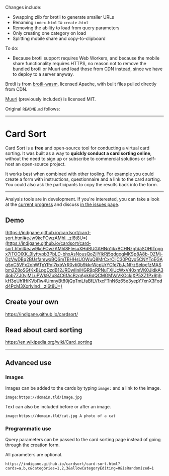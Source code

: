 Changes include:

- Swapping zlib for brotli to generate smaller URLs
- Renaming `index.html` to `create.html`
- Removing the ability to load from query parameters
- Only creating one category on load
- Splitting mobile share and copy-to-clipboard

To do:

- Because brotli support requires Web Workers, and because the mobile share functionality requires HTTPS, no reason not to remove the bundled brotli or Muuri and load those from CDN instead, since we have to deploy to a server anyway.

Brotli is from [brotli-wasm](https://github.com/httptoolkit/brotli-wasm), licensed Apache, with built files pulled directly from CDN.

[Muuri](https://github.com/haltu/muuri) (previously included) is licensed MIT.

Original `README.md` follows:

-----

# Card Sort

Card Sort is a **free** and open-source tool for conducting a virtual card sorting. It was built as a way to **quickly conduct a card sorting online**, without the need to sign up or subscribe to commercial solutions or self-host an open-source project.

It works best when combined with other tooling. For example you could create a form with instructions, questionnaire and a link to the card sorting. You could also ask the participants to copy the results back into the form.

-----

Analysis tools are in development. If you're interested, you can take a look at the [current progress](https://indigane.github.io/cardsort/analysis.html) and discuss [in the issues page](https://github.com/indigane/cardsort/issues/2).

## Demo

[https://indigane.github.io/cardsort/card-sort.html#eJw9kcFOwzAMhl...zI6t8U=](https://indigane.github.io/cardsort/card-sort.html#eJw9kcFOwzAMhl8FlesuXHdBUGAHNq1ikxBCHNzgtdaSOHITpgnx7iTOOlXK_9lyftvpb3PbLD-bhxAsNousQoZjIYlkRj5qdgogMKSp8A8b-OZMj-DzVwDBq2BUsfamwxBQSmTBHHsUOWuQ8MrCxrCljC30PQyo5CNYTqEGAq5nC5VFx2ohWTpYPql7ixbVrR0vti0b9kkrWcpUrYCfe7bJJNfrzSeIpcfzMASbm2Z8oSGfKxBLpgDzdB12JRDwIIniHGR9pRPNuTXiUcWxV40xmVK0JldkA34ob7ZJ0yjMLuPWk9Zu84C6fAcBzqAgk6dQCMGMVaVKOckjXP5XZ1Px6tjhkH3qUh1HiKVbl1w4UmnyBt80jQpTmLfaBfLVfxcFTnN6z65e3yepY7xnX3Fodd4PcM3Xorlvlnd__zI6t8U=)

## Create your own

https://indigane.github.io/cardsort/

## Read about card sorting

https://en.wikipedia.org/wiki/Card_sorting

-----

## Advanced use

### Images

Images can be added to the cards by typing `image:` and a link to the image.

```
image:https://domain.tld/image.jpg
```

Text can also be included before or after an image.

```
image:https://domain.tld/cat.jpg A photo of a cat
```

### Programmatic use

Query parameters can be passed to the card sorting page instead of going through the creation form.

All parameters are optional.

```url
https://indigane.github.io/cardsort/card-sort.html?cards=a,b,c&categories=1,2,3&allowCategoryEditing=0&isRandomized=1
```

